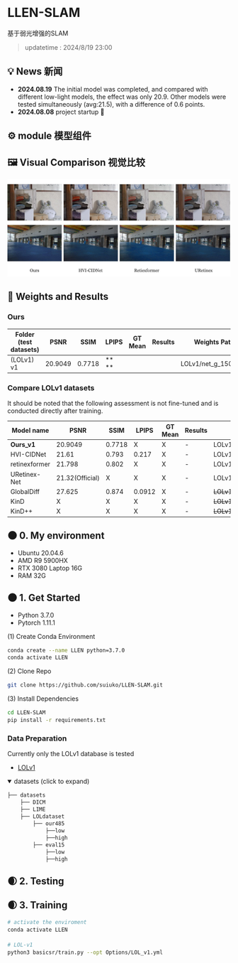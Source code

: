 &nbsp;
# LLEN-SLAM
基于弱光增强的SLAM

> updatetime : 2024/8/19 23:00

## 💡 News 新闻


- **2024.08.19** The initial model was completed, and compared with different low-light models, the effect was only 20.9. Other models were tested simultaneously (avg:21.5), with a difference of 0.6 points.
- **2024.08.08** project startup 🎈


## ⚙ module 模型组件


## 🖼 Visual Comparison 视觉比较

![P_com](./f_result/Photo_comparison.jpg)


## 🧾 Weights and Results 

### Ours

| Folder (test datasets)                        | PSNR        | SSIM       | LPIPS      | GT Mean | Results                                                      | Weights Path             |
| --------------------------------------------- | ----------- | ---------- | ---------- | ------- | ------------------------------------------------------------ | ------------------------ |
| (LOLv1)<br />v1        | 20.9049     |  0.7718    | **   **    |         |   | LOLv1/net_g_1500.pth         |

### Compare LOLv1 datasets

It should be noted that the following assessment is not fine-tuned and is conducted directly after training.

|   Model name       | PSNR        | SSIM        | LPIPS      | GT Mean    | Results | Weights Path             |
| --------------------------------------------- | ----------- | ---------- | ---------- | ------- | ----------------------------------------- | ------------------------ |
| **Ours_v1**        | 20.9049     |  0.7718    |   X         |    X       |    -    | LOLv1/net_g_1500.pth         |
| HVI-CIDNet       	 | 21.61       |  0.793     | 0.217       |     X      |    -    |  LOLv1\My_model\epoch_best.pth  |
| retinexformer      | 21.798      |  0.802     | X           |      X     |     -   |  LOLv1\My_model\best_psnr_21.96_27000.pth  |
| URetinex-Net       | 21.32(Official) |     X      | X           |      X     |     -   |  LOLv1\Official_model\ckpt  |
| GlobalDiff       | 27.625|     0.874      | 0.0912           |      X     |     -   |  ~~LOLv1\My_model~~  |
| KinD       | X |     X      | X           |      X     |     -   |  ~~LOLv1\My_model~~  |
| KinD++       | X |     X      | X           |      X     |     -   |  ~~LOLv1\My_model~~  |

## 🌑 0. My environment

- Ubuntu 20.04.6
- AMD R9 5900HX
- RTX 3080 Laptop 16G
- RAM 32G

## 🌑 1. Get Started 

- Python 3.7.0
- Pytorch 1.11.1

(1) Create Conda Environment

```bash
conda create --name LLEN python=3.7.0
conda activate LLEN
```

(2) Clone Repo

```bash
git clone https://github.com/suiuko/LLEN-SLAM.git
```

(3) Install Dependencies

```bash
cd LLEN-SLAM
pip install -r requirements.txt
```

### Data Preparation

Currently only the LOLv1 database is tested

- [LOLv1](https://daooshee.github.io/BMVC2018website/)

<details open> <summary>datasets (click to expand)</summary>
  
```
├── datasets
	├── DICM
	├── LIME
	├── LOLdataset
		├── our485
			├──low
			├──high
		├── eval15
			├──low
			├──high

```
</details>

## 🌒 2. Testing 

## 🌒 3. Training  

```bash
# activate the enviroment
conda activate LLEN

# LOL-v1
python3 basicsr/train.py --opt Options/LOL_v1.yml

```
